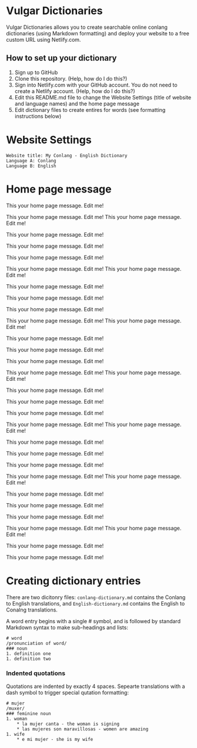 # Vulgar Dictionaries

Vulgar Dictionaries allows you to create searchable online conlang dictionaries (using Markdown formatting) and deploy your website to a free custom URL using Netlify.com.

## How to set up your dictionary

1. Sign up to GitHub
1. Clone this repository. (Help, how do I do this?)
1. Sign into Netlify.com with your GitHub account. You do not need to create a Netlify account. (Help, how do I do this?)
1. Edit this README.md file to change the Website Settings (title of website and language names) and the home page message
1. Edit dictionary files to create entires for words (see formatting instructions below)

# Website Settings

    Website title: My Conlang - English Dictionary
    Language A: Conlang
    Language B: English
    
# Home page message

This your home page message. Edit me!

This your home page message. Edit me!
This your home page message. Edit me!

This your home page message. Edit me!

This your home page message. Edit me!

This your home page message. Edit me!

This your home page message. Edit me!
This your home page message. Edit me!

This your home page message. Edit me!

This your home page message. Edit me!

This your home page message. Edit me!

This your home page message. Edit me!
This your home page message. Edit me!

This your home page message. Edit me!

This your home page message. Edit me!

This your home page message. Edit me!

This your home page message. Edit me!
This your home page message. Edit me!

This your home page message. Edit me!

This your home page message. Edit me!

This your home page message. Edit me!

This your home page message. Edit me!
This your home page message. Edit me!

This your home page message. Edit me!

This your home page message. Edit me!

This your home page message. Edit me!

This your home page message. Edit me!
This your home page message. Edit me!

This your home page message. Edit me!

This your home page message. Edit me!

This your home page message. Edit me!

This your home page message. Edit me!
This your home page message. Edit me!

This your home page message. Edit me!

This your home page message. Edit me!

# Creating dictionary entries

There are two dicitonry files: ```conlang-dictionary.md``` contains the Conlang to English translations, and ```English-dictionary.md``` contains the English to Conalng translations.

A word entry begins with a single # symbol, and is followed by standard Markdown syntax to make sub-headings and lists:

    # word
    /pronunciation of word/
    ### noun
    1. definition one
    1. definition two
    
### Indented quotations

Quotations are indented by exactly 4 spaces. Sepearte translations with a dash symbol to trigger special qutation formatting:

    # mujer
    /muxer/
    ### feminine noun
    1. woman
        * la mujer canta - the woman is signing
        * las mujeres son maravillosas - women are amazing
    1. wife
        * e mi mujer - she is my wife
